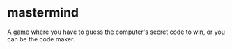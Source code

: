 # mastermind
A game where you have to guess the computer's secret code to win, or you can be the code maker.
